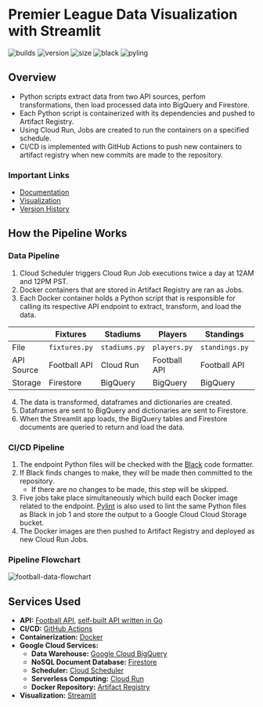 # Premier League Data Visualization with Streamlit

![builds](https://img.shields.io/github/actions/workflow/status/digitalghost-dev/premier-league/ci.yml?style=flat-square)
![version](https://img.shields.io/badge/streamlit_app_version-2.7.1-blue?style=flat-square)
![size](https://img.shields.io/github/repo-size/digitalghost-dev/premier-league?style=flat-square)
![black](https://img.shields.io/badge/code%20style-black-black?style=flat-square)
![pyling](https://img.shields.io/badge/linting-pylint-yellowgreen?style=flat-square)

## Overview
* Python scripts extract data from two API sources, perfom transformations, then load processed data into BigQuery and Firestore.
* Each Python script is containerized with its dependencies and pushed to Artifact Registry.
* Using Cloud Run, Jobs are created to run the containers on a specified schedule.
* CI/CD is implemented with GitHub Actions to push new containers to artifact registry when new commits are made to the repository.

### Important Links

* [Documentation](https://github.com/digitalghost-dev/premier-league/wiki/Premier-League-Project-Documentation)
* [Visualization](https://premierleague.streamlit.app/)
* [Version History](https://github.com/digitalghost-dev/premier-league/blob/main/CHANGELOG.md)

## How the Pipeline Works
### Data Pipeline
1. Cloud Scheduler triggers Cloud Run Job executions twice a day at 12AM and 12PM PST.
2. Docker containers that are stored in Artifact Registry are ran as Jobs.
3. Each Docker container holds a Python script that is responsible for calling its respective API endpoint to extract, transform, and load the data.

|            | Fixtures      | Stadiums       | Players      | Standings      | Teams        |
| ---------- | ------------- | -------------- | ------------ | -------------- | ------------ |
| File       | `fixtures.py` | `stadiums.py`  | `players.py` | `standings.py` | `teams.py`   |
| API Source | Football API  | Cloud Run      | Football API | Football API   | Football API |
| Storage    | Firestore     | BigQuery       |  BigQuery    | BigQuery       |  BigQuery    |

4. The data is transformed, dataframes and dictionaries are created.
5. Dataframes are sent to BigQuery and dictionaries are sent to Firestore.
6. When the Streamlit app loads, the BigQuery tables and Firestore documents are queried to return and load the data.

### CI/CD Pipeline
1. The endpoint Python files will be checked with the [Black](https://github.com/psf/black) code formatter. 
2. If Black finds changes to make, they will be made then committed to the repository.
    * If there are no changes to be made, this step will be skipped.
3. Five jobs take place simultaneously which build each Docker image related to the endpoint. [Pylint](https://github.com/pylint-dev/pylint) is also used to lint the same Python files as Black in job 1 and store the output to a Google Cloud Cloud Storage bucket.
4. The Docker images are then pushed to Artifact Registry and deployed as new Cloud Run Jobs.

### Pipeline Flowchart
![football-data-flowchart](https://storage.googleapis.com/pipeline-flowcharts/football-data-pipeline-flowchart.png)

## Services Used
* **API:** [Football API](https://www.api-football.com), [self-built API written in Go](https://github.com/digitalghost-dev/football-data-pipeline/tree/main/locations-api)
* **CI/CD:** [GitHub Actions](https://github.com/features/actions)
* **Containerization:** [Docker](https://www.docker.com)
* **Google Cloud Services:**
    * **Data Warehouse:** [Google Cloud BigQuery](https://cloud.google.com/bigquery)
    * **NoSQL Document Database:** [Firestore](https://cloud.google.com/firestore/)
    * **Scheduler:** [Cloud Scheduler](https://cloud.google.com/scheduler)
    * **Serverless Computing:** [Cloud Run](https://cloud.google.com/run/docs/overview/what-is-cloud-run)
    * **Docker Repository:** [Artifact Registry](https://cloud.google.com/artifact-registry)
* **Visualization:** [Streamlit](https://streamlit.io)